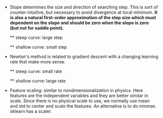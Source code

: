 * Slope determines the size and direction of searching step. This is sort of counter-intuitive, 
  but necessary to avoid divergence at local minimum. __It is also a natural first-order approximation 
  of the step size which must dependent on the slope and should be zero when the slope is zero (but not for saddle point).__
  
  ** steep curve: large step
  
  ** shallow curve: small step

* Newton's method is related to gradient descent with a changing learning rate that make more sense.
  
  ** steep curve: small rate
  
  ** shallow curve: large rate

* Feature scaling: similar to nondimensionalization in physics. Here features are the independent variables 
  and they are better similar in scale. Since there is no physical scale to use, we normally use mean and std 
  to center and scale the features. An alternative is to do minmax. sklearn has a scaler.
